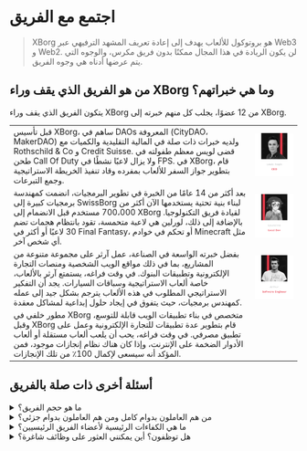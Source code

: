 # اجتمع مع الفريق

> XBorg هو بروتوكول للألعاب يهدف إلى إعادة تعريف المشهد الترفيهي عبر Web3 و Web2. لن يكون الريادة في هذا المجال ممكنًا بدون فريق مكرس، والوجوه التي يتم عرضها أدناه هي وجوه الفريق.

## من هو الفريق الذي يقف وراء XBorg وما هي خبراتهم؟

يتكون الفريق الذي يقف وراء XBorg من 12 عضوًا، يجلب كل منهم خبرته إلى XBorg.

| | |
|-|-|
| قبل تأسيس XBorg، ساهم في DAOs المعروفة (CityDAO، MakerDAO) ولديه خبرات ذات صلة في المالية التقليدية والكميات مع Rothschild & Co و Credit Suisse. قضى لويس معظم طفولته في طحن Call Of Duty ولا يزال لاعبًا نشطًا في FPS. في XBorg، قام بتطوير جواز السفر للألعاب بمفرده وقاد تنفيذ الخريطة الاستراتيجية وجمع التبرعات. | ![Louis.png](../.gitbook/assets/Louis.png) |
| بعد أكثر من 14 عامًا من الخبرة في تطوير البرمجيات، انضمت كمهندسة برمجيات كبيرة إلى SwissBorg لبناء بنية تحتية يستخدمها الآن أكثر من 700،000 مستخدم قبل الانضمام إلى XBorg لقيادة فريق التكنولوجيا. بالإضافة إلى ذلك، لورلين هي لاعبة متحمسة، تقود بانتظام هجمات تضم 30 لاعبًا أو أكثر في Final Fantasy، أو تحكم في خوادم Minecraft مثل أي شخص آخر. | ![Laureline.png](../.gitbook/assets/Laureline.png) |
| بفضل خبرته الواسعة في الصناعة، عمل آرثر على مجموعة متنوعة من المشاريع، بما في ذلك مواقع الويب الشخصية ومنصات التجارة الإلكترونية وتطبيقات البنوك. في وقت فراغه، يستمتع آرثر بالألعاب، خاصة ألعاب الاستراتيجية وسباقات السيارات. يجد أن التفكير الاستراتيجي المطلوب في هذه الألعاب يترجم بشكل جيد إلى عمله كمهندس برمجيات، حيث يتفوق في إيجاد حلول إبداعية لمشاكل معقدة. | ![Arthur.png](../.gitbook/assets/Arthur.png) |
| مطور خلفي في XBorg متخصص في بناء تطبيقات الويب قابلة للتوسع، وقبل XBorg قام بتطوير عدة تطبيقات للتجارة الإلكترونية وعمل على تطبيق مصرفي. في وقت فراغه، يحب أن يلعب ألعاب مستقلة أو ألعاب الأدوار الضخمة على الإنترنت، وإذا كان هناك نظام إنجازات موجود، فمن المؤكد أنه سيسعى لإكمال 100٪ من تلك الإنجازات. | |

## أسئلة أخرى ذات صلة بالفريق

<details>

<summary>ما هو حجم الفريق؟</summary>

يوجد حاليًا **12 موظفًا بدوام كامل**.

</details>

<details>

<summary>من هم العاملون بدوام كامل ومن هم العاملون بدوام جزئي؟</summary>

**جميع** أعضاء الفريق يعملون بدوام كامل.

</details>

<details>

<summary>ما هي الكفاءات الرئيسية لأعضاء الفريق الرئيسيين؟</summary>

فريقنا لديه مجموعة متنوعة من المهارات، ولكننا جميعًا نشترك في شغفنا بالألعاب والرياضات الإلكترونية. تتراوح مهاراتنا من هندسة البرمجيات وتطوير العقود الذكية إلى تطوير الأعمال وتصميم المنتجات وإدارة المجتمع.

</details>

<details>

<summary>هل توظفون؟ أين يمكنني العثور على وظائف شاغرة؟</summary>

نعم، نحن نوظف مهندسي برمجيات ومصممين ومديري منتجات. يمكن العثور على الوظائف هنا:&#x20;

[https://jobs.lever.co/swissborg?department=XBorg](https://jobs.lever.co/swissborg?department=XBorg)

</details>